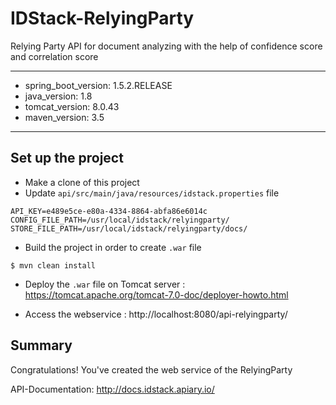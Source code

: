 # IDStack-RelyingParty

Relying Party API for document analyzing with the help of confidence score and correlation score

---
- spring_boot_version: 1.5.2.RELEASE
- java_version: 1.8
- tomcat_version: 8.0.43
- maven_version: 3.5
---

## Set up the project

- Make a clone of this project
- Update `api/src/main/java/resources/idstack.properties` file

```
API_KEY=e489e5ce-e80a-4334-8864-abfa86e6014c
CONFIG_FILE_PATH=/usr/local/idstack/relyingparty/
STORE_FILE_PATH=/usr/local/idstack/relyingparty/docs/
```

- Build the project in order to create `.war` file
```
$ mvn clean install
```

- Deploy the `.war` file on Tomcat server : https://tomcat.apache.org/tomcat-7.0-doc/deployer-howto.html

- Access the webservice : http://localhost:8080/api-relyingparty/

## Summary

Congratulations! You've created the web service of the RelyingParty

API-Documentation: http://docs.idstack.apiary.io/